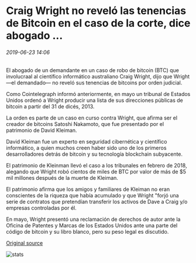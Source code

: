 # Craig Wright no reveló las tenencias de Bitcoin en el caso de la corte, dice abogado ...

###### 2019-06-23 14:06

El abogado de un demandante en un caso de robo de bitcoin (BTC) que involucraal al científico informático australiano Craig Wright, dijo que Wright —el demandado— no reveló sus tenencias de bitcoins por orden judicial.

Como Cointelegraph informó anteriormente, en mayo un tribunal de Estados Unidos ordenó a Wright producir una lista de sus direcciones públicas de bitcoin a partir del 31 de dicés, 2013.

La orden es parte de un caso en curso contra Wright, que afirma ser el creador de bitcoins Satoshi Nakamoto, que fue presentado por el patrimonio de David Kleiman.

David Kleiman fue un experto en seguridad cibernética y científico informático, a quien muchos creen haber sido uno de los primeros desarrolladores detrás de bitcoin y su tecnología blockchain subyacente.

El patrimonio de Kleinman llevó el caso a los tribunales en febrero de 2018, alegando que Wright robó cientos de miles de BTC por valor de más de $5 mil millones después de la muerte de Kleiman.

El patrimonio afirma que los amigos y familiares de Kleiman no eran conscientes de la riqueza que había acumulado y que Wright "forjó una serie de contratos que pretendían transferir los activos de Dave a Craig y/o empresas controladas por él.

En mayo, Wright presentó una reclamación de derechos de autor ante la Oficina de Patentes y Marcas de los Estados Unidos ante una parte del código de bitcoin y su libro blanco, pero su peso legal es discutido.

[Original source](https://cointelegraph.com/news/craig-wright-failed-to-disclose-bitcoin-holdings-in-court-case-says-lawyer)

![stats](https://c.statcounter.com/11760860/0/a89fa40b/1/ "stats")